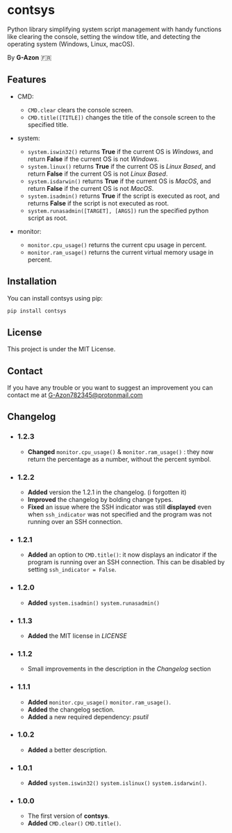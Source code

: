 # contsys

Python library simplifying system script management with handy functions like clearing the console, setting the window title, and detecting the operating system (Windows, Linux, macOS).

By **G-Azon** 🇫🇷

## Features

- CMD:
   - `CMD.clear` clears the console screen.
   - `CMD.title([TITLE])` changes the title of the console screen to the specified title.

- system:  
   - `system.iswin32()` returns **True** if the current OS is *Windows*, and return **False** if the current OS is not *Windows*.
   - `system.linux()` returns **True** if the current OS is *Linux Based*, and return **False** if the current OS is not *Linux Based*.
   - `system.isdarwin()` returns **True** if the current OS is *MacOS*, and return **False** if the current OS is not *MacOS*.
   - `system.isadmin()` returns **True** if the script is executed as root, and returns **False** if the script is not executed as root.
   - `system.runasadmin([TARGET], [ARGS])` run the specified python script as root.

- monitor:
   - `monitor.cpu_usage()` returns the current cpu usage in percent.
   - `monitor.ram_usage()` returns the current virtual memory usage in percent.

## Installation

You can install contsys using pip:

```bash
pip install contsys
```

## License

This project is under the MIT License.

## Contact

If you have any trouble or you want to suggest an improvement you can contact me at [G-Azon782345@protonmail.com](mailto:G-Azon782345@protonmail.com)

## Changelog

- ### 1.2.3
   - **Changed** `monitor.cpu_usage()` & `monitor.ram_usage()` : they now return the percentage as a number, without the percent symbol.

- ### 1.2.2
   - **Added** version the 1.2.1 in the changelog. (i forgotten it)
   - **Improved** the changelog by bolding change types.
   - **Fixed** an issue where the SSH indicator was still **displayed** even when `ssh_indicator` was not specified and the program was not running over an SSH connection.

- ### 1.2.1
   - **Added** an option to `CMD.title()`: it now displays an indicator if the program is running over an SSH connection. This can be disabled by setting `ssh_indicator = False`.

- ### 1.2.0
   - **Added** `system.isadmin()` `system.runasadmin()`

- ### 1.1.3
   - **Added** the MIT license in *LICENSE*

- ### 1.1.2
   - Small improvements in the description in the *Changelog* section

- ### 1.1.1
   - **Added** `monitor.cpu_usage()` `monitor.ram_usage()`.
   - **Added** the changelog section.
   - **Added** a new required dependency: *psutil*

- ### 1.0.2
   - **Added** a better description.

- ### 1.0.1
   - **Added** `system.iswin32()` `system.islinux()` `system.isdarwin()`.

- ### 1.0.0
   - The first version of **contsys**.
   - **Added** `CMD.clear()` `CMD.title()`.